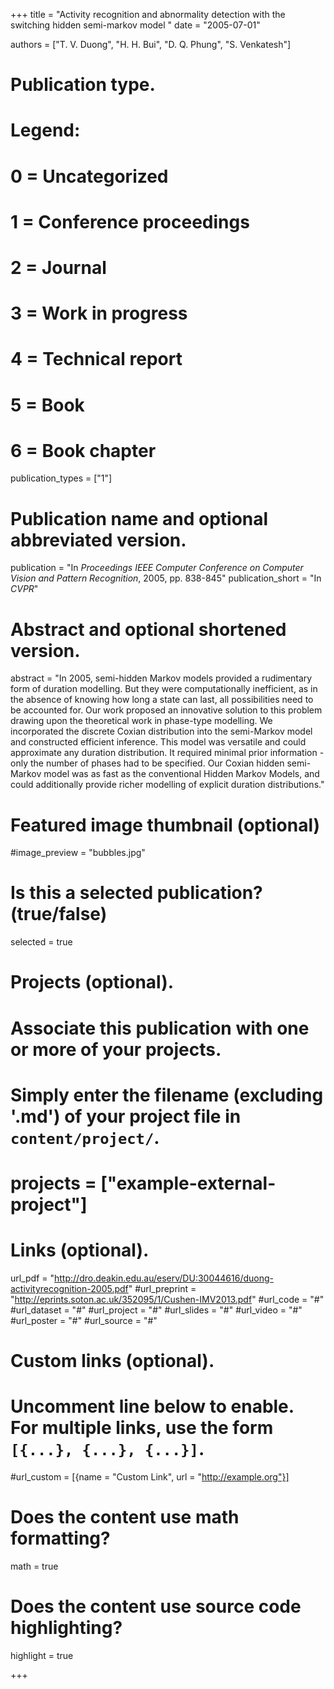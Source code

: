 +++
title = "Activity recognition and abnormality detection with the switching hidden semi-markov model  "
date = "2005-07-01"

authors = ["T. V. Duong", "H. H. Bui", "D. Q. Phung", "S. Venkatesh"]

# Publication type.
# Legend:
# 0 = Uncategorized
# 1 = Conference proceedings
# 2 = Journal
# 3 = Work in progress
# 4 = Technical report
# 5 = Book
# 6 = Book chapter
publication_types = ["1"]

# Publication name and optional abbreviated version.
publication = "In *Proceedings IEEE Computer Conference on Computer Vision and Pattern Recognition*, 2005, pp. 838-845"
publication_short = "In *CVPR*"

# Abstract and optional shortened version.
abstract = "In 2005, semi-hidden Markov models provided a rudimentary form of duration modelling. But they were computationally inefficient, as in the absence of knowing how long a state can last, all possibilities need to be accounted for. Our work proposed an innovative solution to this problem drawing upon the theoretical work in phase-type modelling. We incorporated the discrete Coxian distribution into the semi-Markov model and constructed efficient inference. This model was versatile and could approximate any duration distribution. It required minimal prior information - only the number of phases had to be specified. Our Coxian hidden semi-Markov model was as fast as the conventional Hidden Markov Models, and could additionally provide richer modelling of explicit duration distributions."

# Featured image thumbnail (optional)
#image_preview = "bubbles.jpg"

# Is this a selected publication? (true/false)
selected = true

# Projects (optional).
#   Associate this publication with one or more of your projects.
#   Simply enter the filename (excluding '.md') of your project file in `content/project/`.
# projects = ["example-external-project"]

# Links (optional).
url_pdf = "http://dro.deakin.edu.au/eserv/DU:30044616/duong-activityrecognition-2005.pdf"
#url_preprint = "http://eprints.soton.ac.uk/352095/1/Cushen-IMV2013.pdf"
#url_code = "#"
#url_dataset = "#"
#url_project = "#"
#url_slides = "#"
#url_video = "#"
#url_poster = "#"
#url_source = "#"

# Custom links (optional).
#   Uncomment line below to enable. For multiple links, use the form `[{...}, {...}, {...}]`.
#url_custom = [{name = "Custom Link", url = "http://example.org"}]

# Does the content use math formatting?
math = true

# Does the content use source code highlighting?
highlight = true


+++

